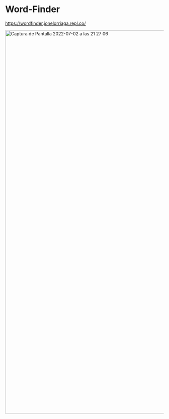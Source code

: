 # Word-Finder

https://wordfinder.jonelorriaga.repl.co/

<img width="1215" alt="Captura de Pantalla 2022-07-02 a las 21 27 06" src="https://user-images.githubusercontent.com/90343007/177013924-3b066e3e-d2f1-4bb1-b6cb-47a4e4721b05.png">
